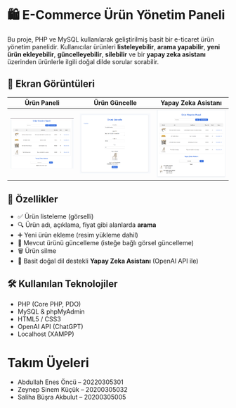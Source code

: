 # 🛍️ E-Commerce Ürün Yönetim Paneli

Bu proje, PHP ve MySQL kullanılarak geliştirilmiş basit bir e-ticaret ürün yönetim panelidir. Kullanıcılar ürünleri **listeleyebilir**, **arama yapabilir**, **yeni ürün ekleyebilir**, **güncelleyebilir**, **silebilir** ve bir **yapay zeka asistanı** üzerinden ürünlerle ilgili doğal dilde sorular sorabilir.

## 📸 Ekran Görüntüleri

| Ürün Paneli | Ürün Güncelle | Yapay Zeka Asistanı |
|------------|---------------|---------------------|
| ![Ürün Paneli](screenshots/1.png) | ![Güncelle](screenshots/2.png) | ![Asistan](screenshots/3.png) |

## 🚀 Özellikler

- ✅ Ürün listeleme (görselli)
- 🔍 Ürün adı, açıklama, fiyat gibi alanlarda **arama**
- ➕ Yeni ürün ekleme (resim yükleme dahil)
- 🔄 Mevcut ürünü güncelleme (isteğe bağlı görsel güncelleme)
- 🗑️ Ürün silme
- 🤖 Basit doğal dil destekli **Yapay Zeka Asistanı** (OpenAI API ile)

## 🛠️ Kullanılan Teknolojiler

- PHP (Core PHP, PDO)
- MySQL & phpMyAdmin
- HTML5 / CSS3
- OpenAI API (ChatGPT)
- Localhost (XAMPP)

# Takım Üyeleri
- Abdullah Enes Öncü – 20220305301
- Zeynep Sinem Küçük – 20200305032
- Saliha Büşra Akbulut – 20200305005
